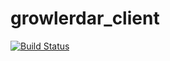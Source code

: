 # growlerdar_client
[![Build Status](https://travis-ci.org/superTeamAwesomeMegaFun/growlerdar_client.svg?branch=master)](https://travis-ci.org/superTeamAwesomeMegaFun/growlerdar_client)
